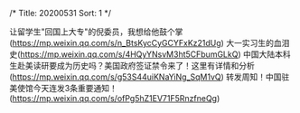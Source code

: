 /*
Title: 20200531
Sort: 1
*/

让留学生"回国上大专"的倪委员，我想给他鼓个掌(https://mp.weixin.qq.com/s/n_BtsKycCyGCYFxKz21dUg)
大一实习生的血泪史(https://mp.weixin.qq.com/s/4HQyYNsvM3ht5CFbumGLkQ)
中国大陆本科生赴美读研要成为历史吗？美国政府签证禁令来了！这里有详情和分析(https://mp.weixin.qq.com/s/g53S44uiKNaYiNg_SqM1vQ)
转发周知！中国驻美使馆今天连发3条重要通知！(https://mp.weixin.qq.com/s/ofPg5hZ1EV71F5RnzfneQg)